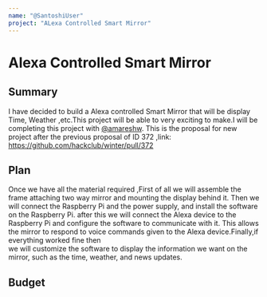 ```yaml
---
name: "@SantoshiUser"
project: "ALexa Controlled Smart Mirror"
---
```


# Alexa Controlled Smart Mirror

## Summary
I have decided to build a Alexa controlled Smart Mirror that will be display Time, Weather ,etc.This project
will be able to very exciting to make.I will be completing this project with [@amareshw](https://github.com/amareshw). 
This is the proposal for new project after the previous proposal of ID 372 ,link: https://github.com/hackclub/winter/pull/372

## Plan

Once we have all the material required ,First of all we will assemble the frame attaching two way mirror
and mounting the display behind it.
Then we will connect the Raspberry Pi and the power supply, and install the software on the Raspberry Pi.
after this we will connect the Alexa device to the Raspberry Pi and configure the software to communicate with it. 
This allows the mirror to respond to voice commands given to the Alexa device.Finally,if everything worked fine then  
we will customize the software to display the information we want on the mirror, such as the time, weather,
and news updates.

## Budget
